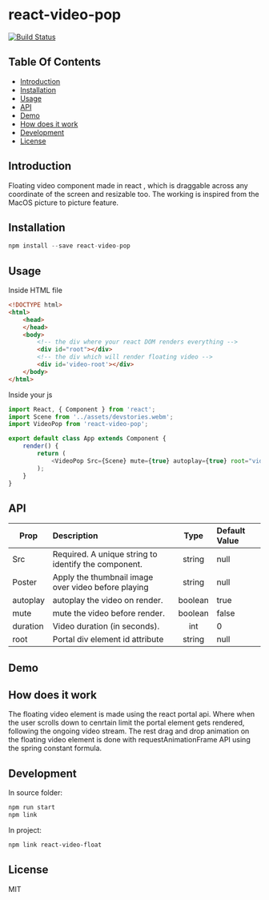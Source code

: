 # react-video-pop

[![Build Status](https://travis-ci.com/pizza3/react-video-pop.svg?branch=master)](https://travis-ci.com/pizza3/react-video-pop)

## Table Of Contents

-  [Introduction](#introduction)
-  [Installation](#installation)
-  [Usage](#usage)
-  [API](#docs)
-  [Demo](#demo)
-  [How does it work](#demo)
-  [Development](#development)
-  [License](#license)

## Introduction

Floating video component made in react , which is draggable across any coordinate of the screen and resizable too. The working is inspired from the MacOS picture to picture feature.

## Installation

```js
npm install --save react-video-pop
```

## Usage

Inside HTML file

```html
<!DOCTYPE html>
<html>
    <head>
    </head>
    <body>
        <!-- the div where your react DOM renders everything -->
        <div id="root"></div>
        <!-- the div which will render floating video -->
        <div id='video-root'></div>
    </body>
</html>
```
Inside your js 

```js
import React, { Component } from 'react';
import Scene from '../assets/devstories.webm';
import VideoPop from 'react-video-pop';

export default class App extends Component {
	render() {
		return (
            <VideoPop Src={Scene} mute={true} autoplay={true} root="video-root" />
		);
	}
}

```

## API

| Prop          | Description   | Type  | Default Value |
| ------------- |:-------------|:-----:|:-----|
| Src           | Required. A unique string to identify the component. | string  | null  |
| Poster        | Apply the thumbnail image over video before playing  | string  | null  |
| autoplay      | autoplay the video on render.                        | boolean | true  |
| mute          | mute the video before render.                        | boolean | false |
| duration      | Video duration (in seconds).                         | int     | 0     |
| root          | Portal div element id attribute                      | string  | null  |

## Demo


## How does it work

The floating video element is made using the react portal api. Where when the user scrolls down to cenrtain limit the portal 
element gets rendered, following the ongoing video stream. The rest drag and drop animation on the floating video element is 
done with requestAnimationFrame API using the spring constant formula.

## Development

In source folder:

```bash
npm run start
npm link
```

In project:

```bash
npm link react-video-float
```

## License

MIT
